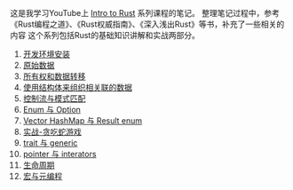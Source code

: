 这是我学习YouTube上 [Intro to Rust](https://www.youtube.com/playlist?list=PLJbE2Yu2zumDF6BX6_RdPisRVHgzV02NW) 系列课程的笔记。
整理笔记过程中，参考《Rust编程之道》、《Rust权威指南》、《深入浅出Rust》等书，补充了一些相关的内容
这个系列包括Rust的基础知识讲解和实战两部分。

1. [开发环境安装](./src/chapter_1_setup.md)
2. [原始数据](./src/chapter_2_primitives.md)
3. [所有权和数据转移](./src/chapter_3_ownership_and_borrowing.md)
4. [使用结构体来组织相关联的数据](./src/chapter_4_struct_method_and_display_trait.md)
5. [控制流与模式匹配](./src/chapter_5_control_flow_conditionals_pattern_matching.md)
6. [Enum 与 Option](./src/chapter_6_enum_option.md)
7. [Vector HashMap 与 Result enum](./src/chapter_7_vectors_hash_map_result_enum.md)
8. [实战-贪吃蛇游戏](./src/chapter_8_snake_game.md)
9. [trait 与 generic](./src/chapter_9_trait_generic.md)
10. [pointer 与 interators](./src/chapter_10_pointer_interators.md)
11. [生命周期](./src/chapter_11_lifetimes.md)
11. [宏与元编程](./src/chapter_12_macros_metaprogramming.md)
